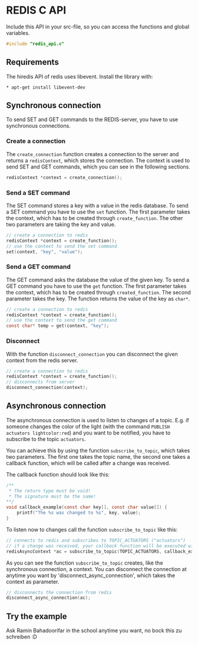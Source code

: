 # REDIS C API
Include this API in your src-file, so you can access the functions and global variables.

```c
#include "redis_api.c"
```

## Requirements
The hiredis API of redis uses libevent. Install the library with:

    * apt-get install libevent-dev

## Synchronous connection
To send SET and GET commands to the REDIS-server, you have to use synchronous connections.

### Create a connection
The `create_connection` function creates a connection to the server and returns a `redisContext`, which stores the connection. The context is used to send SET and GET commands, which you can see in the following sections.

```c
redisContext *context = create_connection();
```

### Send a SET command
The SET command stores a key with a value in the redis database.
To send a SET command you have to use the `set` function. The first parameter takes the context, which has to be created through `create_function`. The other two parameters are taking the key and value.

```c
// create a connection to redis
redisContext *context = create_function();
// use the context to send the set command
set(context, "key", "value");
```

### Send a GET command
The GET command asks the database the value of the given key.
To send a GET command you have to use the `get` function.
The first parameter takes the context, which has to be created through `created_function`. The second parameter takes the key.
The function returns the value of the key as `char*`.

```c
// create a connection to redis
redisContext *context = create_function();
// use the context to send the get command
const char* temp = get(context, "key");
```

### Disconnect
With the function `disconnect_connection` you can disconnect the given context from the redis server.

```c
// create a connection to redis
redisContext *context = create_function();
// disconnects from server
disconnect_connection(context);
```

## Asynchronous connection
The asynchronous connection is used to listen to changes of a topic.
E.g. if someone changes the color of the light (with the command `PUBLISH actuators lightcolor:red`) and you want to be notified, you have to subscribe to the topic `actuators`.

You can achieve this by using the function `subscribe_to_topic`, which takes two parameters. The first one takes the topic name, the second one takes a callback function, which will be called after a change was received.

The callback function should look like this:
```c
/**
 * The return type must be void!
 * The signature must be the same!
**/
void callback_example(const char key[], const char value[]) {
    printf("The %s was changed to %s", key, value);
}
```

To listen now to changes call the function `subscribe_to_topic` like this:
```c
// connects to redis and subscribes to TOPIC_ACTUATORS ("actuators")
// if a change was received, your callback function will be executed with the received parameters (key and value)
redisAsyncContext *ac = subscribe_to_topic(TOPIC_ACTUATORS, callback_example);
```
As you can see the function `subscribe_to_topic` creates, like the synchronous connection, a context. You can disconnect the connection at anytime you want by 'disconnect_async_connection', which takes the context as parameter.

```c
// disconnects the connection from redis
disconnect_async_connection(ac);
```

## Try the example
Ask Ramin Bahadoorifar in the school anytime you want, no bock this zu schreiben :D
